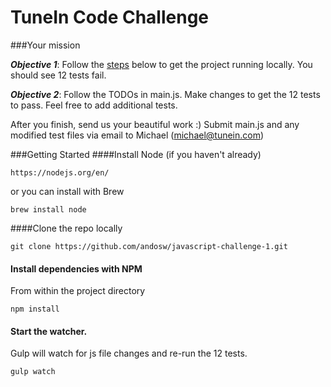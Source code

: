 TuneIn Code Challenge
===


###Your mission

**_Objective 1_**: Follow the [steps](#getting-started) below to get the project running locally. You should see 12 tests fail.

**_Objective 2_**: Follow the TODOs in main.js. Make changes to get the 12 tests to pass. Feel free to add additional tests. 

After you finish, send us your beautiful work :) 
Submit main.js and any modified test files via email to Michael (michael@tunein.com)

###Getting Started
####Install Node
(if you haven't already)   
		
	https://nodejs.org/en/   
or you can install with Brew

    brew install node

####Clone the repo locally
	
	git clone https://github.com/andosw/javascript-challenge-1.git

#### Install dependencies with NPM
From within the project directory 

	npm install

#### Start the watcher. 
Gulp will watch for js file changes and re-run the 12 tests.

	gulp watch
